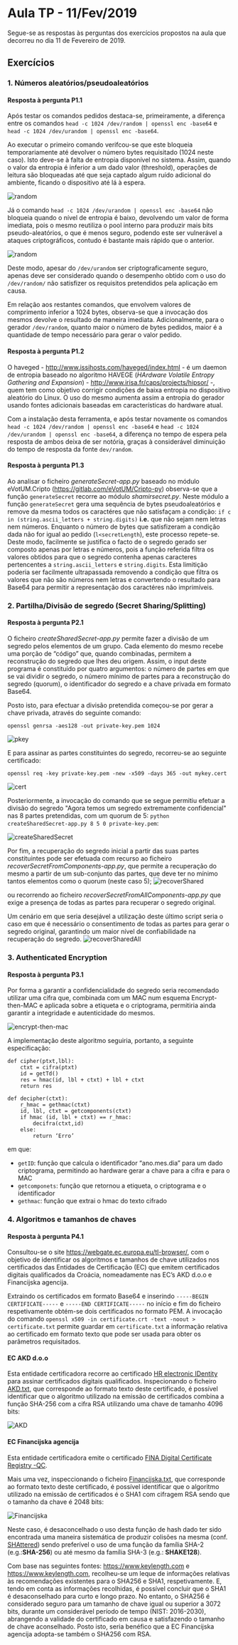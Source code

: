 # Aula TP - 11/Fev/2019

Segue-se as respostas às perguntas dos exercícios propostos na aula que decorreu no dia 11 de Fevereiro de 2019.

## Exercícios

### 1\. Números aleatórios/pseudoaleatórios


#### Resposta à pergunta P1.1

Após testar os comandos pedidos destaca-se, primeiramente, a diferença entre os comandos `head -c 1024 /dev/random | openssl enc -base64` e `head -c 1024 /dev/urandom | openssl enc -base64`. 

Ao executar o primeiro comando verifcou-se que este bloqueia temporariamente até devolver o número bytes requisitado (1024 neste caso). Isto deve-se à falta de entropia 
disponível no sistema. Assim, quando o valor da entropia é inferior a um dado valor (threshold), operações de leitura são bloqueadas até que seja captado algum ruído 
adicional do ambiente, ficando o dispositivo até lá à espera.

![random](Images/random.png)

Já o comando `head -c 1024 /dev/urandom | openssl enc -base64` não bloqueia quando o nível de entropia é baixo, devolvendo um valor de forma imediata, pois o mesmo reutiliza o 
pool interno para produzir mais bits pseudo-aleatórios, o que é menos seguro, podendo este ser vulnerável a ataques criptográficos, contudo é bastante mais rápido que o 
anterior.

![random](Images/urandom.png)

Deste modo, apesar do `/dev/urandom` ser criptograficamente seguro, apenas deve ser considerado quando o desempenho obtido com o uso do `/dev/random/` não satisfizer os 
requisitos pretendidos pela aplicação em causa.

Em relação aos restantes comandos, que envolvem valores de comprimento inferior a 1024 bytes, observa-se que a invocação dos mesmos devolve o resultado de maneira imediata. 
Adicionalmente, para o gerador `/dev/random`, quanto maior o número de bytes pedidos, maior é a quantidade de tempo necessário para gerar o valor pedido.


#### Resposta à pergunta P1.2

O haveged - <http://www.issihosts.com/haveged/index.html> - é um daemon de entropia baseado no algoritmo HAVEGE (_HArdware Volatile Entropy Gathering and Expansion_) - 
<http://www.irisa.fr/caps/projects/hipsor/> -, quem tem como objetivo corrigir condições de baixa entropia no dispositivo aleatório do Linux. O uso do mesmo aumenta 
assim a entropia do gerador usando fontes adicionais baseadas em características do hardware atual.

Com a instalação desta ferramenta, e após testar novamente os comandos `head -c 1024 /dev/random | openssl enc -base64` e `head -c 1024 /dev/urandom | openssl enc -base64`, 
a diferença no tempo de espera pela resposta de ambos deixa de ser notória, graças à considerável diminuição do tempo de resposta da fonte `dev/random`.

#### Resposta à pergunta P1.3

Ao analisar o ficheiro *generateSecret-app.py* baseado no módulo eVotUM.Cripto (https://gitlab.com/eVotUM/Cripto-py) observa-se que a função `generateSecret` recorre ao módulo 
*shamirsecret.py*. Neste módulo a função `generateSecret` gera uma sequência de bytes pseudoaleatórios e remove da mesma todos os caractéres que não satisfaçam a condição:
`if c in (string.ascii_letters + string.digits)` **i.e.** que não sejam nem letras nem números. Enquanto o número de bytes que satisfizeram a condição dada não for igual ao pedido
(`l<secretLength`), este processo repete-se. Deste modo, facilmente se justifica o facto de o segredo gerado ser composto apenas por letras e números, pois a função referida 
filtra os valores obtidos para que o segredo contenha apenas caracteres pertencentes a `string.ascii_letters` e `string.digits`.
Esta limitição poderia ser facilmente ultrapassada removendo a condição que filtra os valores que não são números nem letras e convertendo o resultado para Base64 para permitir
a representação dos caractéres não imprimíveis.

### 2\. Partilha/Divisão de segredo (Secret Sharing/Splitting)

#### Resposta à pergunta P2.1

O ficheiro *createSharedSecret-app.py* permite fazer a divisão de um segredo pelos elementos de um grupo. Cada elemento do mesmo recebe uma porção de “código” que, quando combinadas, permitem
a reconstrução do segredo que lhes deu origem. Assim, o input deste programa é constituído por quatro argumentos: o número de partes em que se vai dividir o segredo, o número 
mínimo de partes para a reconstrução do segredo (quorum), o identificador do segredo e a chave privada em formato Base64.

Posto isto, para efectuar a divisão pretendida começou-se por gerar a chave privada, através do seguinte comando:

`openssl genrsa -aes128 -out private-key.pem 1024`


![pkey](Images/pkey.png)

E para assinar as partes constituintes do segredo, recorreu-se ao seguinte certificado:

`openssl req -key private-key.pem -new -x509 -days 365 -out mykey.cert`

![cert](Images/cert.png)

Posteriormente, a invocação do comando que se segue permitiu efetuar a divisão do segredo "Agora temos um segredo extremamente confidencial" nas 8 partes pretendidas, com um quorum de 5:
`python createSharedSecret-app.py 8 5 0 private-key.pem`:

![createSharedSecret](Images/createShared.png)

Por fim, a recuperação do segredo inicial a partir das suas partes constituintes pode ser efetuada com recurso ao ficheiro *recoverSecretFromComponents-app.py*, que permite a recuperação do 
mesmo a partir de um sub-conjunto das partes, que deve ter no mínimo tantos elementos como o quorum (neste caso 5);
![recoverShared](Images/rec.png)

ou recorrendo ao ficheiro *recoverSecretFromAllComponents-app.py* que 
exige a presença de todas as partes para recuperar o segredo original. 

Um cenário em que seria desejável a utilização deste último script seria o caso em que é necessário o 
consentimento de todas as partes para gerar o segredo original, garantindo um maior nível de confiabilidade na recuperação do segredo.
![recoverSharedAll](Images/recFromAll.png)


### 3\. Authenticated Encryption

#### Resposta à pergunta P3.1

Por forma a garantir a confidencialidade do segredo seria recomendado utilizar uma cifra que, combinada com um MAC num esquema Encrypt-then-MAC e aplicada sobre a etiqueta e o criptograma,
permitiria ainda garantir a integridade e autenticidade do mesmos.

![encrypt-then-mac](Images/Encrypt-then-MAC.png)

A implementação deste algoritmo seguiria, portanto, a seguinte especificação:
```
def cipher(ptxt,lbl):
	ctxt = cifra(ptxt)
	id = getTd()
	res = hmac(id, lbl + ctxt) + lbl + ctxt
	return res

def decipher(ctxt):
    r_hmac = gethmac(ctxt)
    id, lbl, ctxt = getcomponents(ctxt)
    if hmac (id, lbl + ctxt) == r_hmac:
        decifra(ctxt,id)
    else:
        return ‘Erro’
```

em que:

- `getID`: função que calcula o identificador “ano.mes.dia” para um dado criptograma, permitindo ao hardware gerar a chave para a cifra e para o MAC
- `getcomponets`: função que retornou a etiqueta, o criptograma e o identificador
- `gethmac`: função que extrai o hmac do texto cifrado

### 4\. Algoritmos e tamanhos de chaves

#### Resposta à pergunta P4.1

Consultou-se o site https://webgate.ec.europa.eu/tl-browser/, com o objetivo de identificar os algoritmos e tamanhos de chave utilizados nos certificados das Entidades de Certificação (EC) que emitem certificados digitais qualificados da Croácia, nomeadamente nas EC’s AKD d.o.o e Financijska agencija.

Extraindo os certificados em formato Base64 e inserindo `-----BEGIN CERTIFICATE-----` e `-----END CERTIFICATE-----` no início e fim do ficheiro 
respetivamente obtém-se dois certificados no formato PEM.
A invocação do comando `openssl x509 -in certificate.crt -text -noout > certificate.txt` permite guardar em `certificate.txt` a informação relativa
ao certificado em formato texto que pode ser usada para obter os parâmetros requisitados.

#### EC AKD d.o.o
Esta entidade certificadora recorre  ao certificado [HR electronic IDentity](https://webgate.ec.europa.eu/tl-browser/#/tl/HR/1/0) para assinar 
certificados digitais qualificados.
Inspecionando o ficheiro [AKD.txt](Certs/AKD.txt), que corresponde ao formato texto deste certificado, é possível identificar que o algoritmo utilizado
na emissão de certificados combina a função SHA-256 com a cifra RSA utilizando uma chave de tamanho 4096 bits:

![AKD](Images/AKD.png)

#### EC Financijska agencija 
Esta entidade certificadora emite o certificado [FINA Digital Certificate Registry -QC](https://webgate.ec.europa.eu/tl-browser/#/tl/HR/0/0).

Mais uma vez, inspeccionando o ficheiro [Financijska.txt](Certs/Financijska.txt), que corresponde ao formato texto deste certificado, é possível 
identificar que o algoritmo utilizado na emissão de certificados é o SHA1 com cifragem RSA sendo que o tamanho da chave é 2048 bits:

![Financijska](Images/Financijska.png)

Neste caso, é desaconcelhado o uso desta função de hash dado ter sido encontrada uma maneira sistemática de produzir colisões na mesma (conf. [SHAttered](https://shattered.io/)) sendo preferível o uso de uma função da família SHA-2 (e.g.:**SHA-256**) ou até mesmo da família SHA-3 (e.g.: **SHAKE128**).


Com base nas seguintes fontes: https://www.keylength.com e https://www.keylength.com, recolheu-se um leque de informações relativas às recomendações existentes para o SHA256 e SHA1, respetivamente. E, tendo em conta as informações recolhidas, é possível concluir que o SHA1 é desaconselhado para curto e longo prazo. No entanto, o SHA256 é considerado seguro para um tamanho de chave igual ou superior a 3072 bits, durante um considerável período de tempo (NIST: 2016-2030), abrangendo a validade do certificado em causa e satisfazendo o tamanho de chave aconselhado.
Posto isto, seria benéfico que a EC Financijska agencija adopta-se também o SHA256 com RSA.



